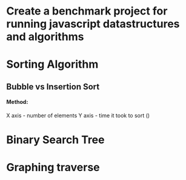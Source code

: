 # Create a benchmark project for running javascript datastructures and algorithms


# Sorting Algorithm

## Bubble vs Insertion Sort
#### Method:
X axis - number of elements
Y axis - time it took to sort ()


# Binary Search Tree


# Graphing traverse


